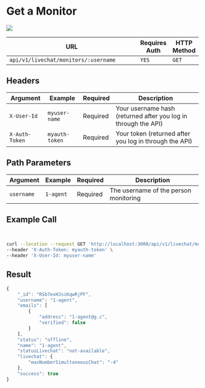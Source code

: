 # Get a Monitor

![](../../../../../../../.gitbook/assets/enterprise.jpg)

<table><thead><tr><th width="404.3333333333333">URL</th><th>Requires Auth</th><th>HTTP Method</th></tr></thead><tbody><tr><td><code>api/v1/livechat/monitors/:username</code></td><td><code>YES</code></td><td><code>GET</code></td></tr></tbody></table>

## Headers

| Argument       | Example        | Required | Description                                                    |
| -------------- | -------------- | -------- | -------------------------------------------------------------- |
| `X-User-Id`    | `myuser-name`  | Required | Your username hash (returned after you log in through the API) |
| `X-Auth-Token` | `myauth-token` | Required | Your token (returned after you log in through the API)         |

## Path Parameters

| Argument   | Example   | Required | Description                           |
| ---------- | --------- | -------- | ------------------------------------- |
| `username` | `1-agent` | Required | The username of the person monitoring |

## Example Call

```bash


curl --location --request GET 'http://localhost:3000/api/v1/livechat/monitors/1-agent' \
--header 'X-Auth-Token: myauth-token' \
--header 'X-User-Id: myuser-name'
```

## Result

```javascript
{
    "_id": "RSb7exHJsiKqwRjPF",
    "username": "1-agent",
    "emails": [
        {
            "address": "1-agent@g.c",
            "verified": false
        }
    ],
    "status": "offline",
    "name": "1-agent",
    "statusLivechat": "not-available",
    "livechat": {
        "maxNumberSimultaneousChat": "-4"
    },
    "success": true
}
```
